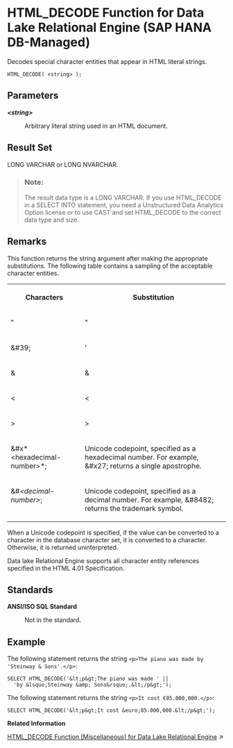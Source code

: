 <!-- loio76ddacf92fe949c3a5deee67aae74a46 -->

# HTML\_DECODE Function for Data Lake Relational Engine \(SAP HANA DB-Managed\)

Decodes special character entities that appear in HTML literal strings.



```
HTML_DECODE( <string> );
```



<a name="loio76ddacf92fe949c3a5deee67aae74a46__section_rh2_5ng_trb"/>

## Parameters


<dl>
<dt><b>

*<string\>* 

</b></dt>
<dd>

Arbitrary literal string used in an HTML document.



</dd>
</dl>



<a name="loio76ddacf92fe949c3a5deee67aae74a46__section_qsq_5ng_trb"/>

## Result Set

LONG VARCHAR or LONG NVARCHAR.

> ### Note:  
> The result data type is a LONG VARCHAR. If you use HTML\_DECODE in a SELECT INTO statement, you need a Unstructured Data Analytics Option license or to use CAST and set HTML\_DECODE to the correct data type and size.



<a name="loio76ddacf92fe949c3a5deee67aae74a46__section_xbk_vng_trb"/>

## Remarks

This function returns the string argument after making the appropriate substitutions. The following table contains a sampling of the acceptable character entities.


<table>
<tr>
<th valign="top">

Characters

</th>
<th valign="top">

Substitution

</th>
</tr>
<tr>
<td valign="top">

&quot;

</td>
<td valign="top">

"

</td>
</tr>
<tr>
<td valign="top">

&\#39;

</td>
<td valign="top">

'

</td>
</tr>
<tr>
<td valign="top">

&amp;

</td>
<td valign="top">

&

</td>
</tr>
<tr>
<td valign="top">

&lt;

</td>
<td valign="top">

<

</td>
</tr>
<tr>
<td valign="top">

&gt;

</td>
<td valign="top">

\>

</td>
</tr>
<tr>
<td valign="top">

&\#x*<hexadecimal-number\>*;

</td>
<td valign="top">

Unicode codepoint, specified as a hexadecimal number. For example, &\#x27; returns a single apostrophe.

</td>
</tr>
<tr>
<td valign="top">

&\#*<decimal-number\>*;

</td>
<td valign="top">

Unicode codepoint, specified as a decimal number. For example, &\#8482; returns the trademark symbol.

</td>
</tr>
</table>

When a Unicode codepoint is specified, if the value can be converted to a character in the database character set, it is converted to a character. Otherwise, it is returned uninterpreted.

Data lake Relational Engine supports all character entity references specified in the HTML 4.01 Specification.



<a name="loio76ddacf92fe949c3a5deee67aae74a46__section_nvw_vng_trb"/>

## Standards


<dl>
<dt><b>

ANSI/ISO SQL Standard

</b></dt>
<dd>

Not in the standard.



</dd>
</dl>



## Example

The following statement returns the string `<p>The piano was made by 'Steinway & Sons'.</p>`:

```
SELECT HTML_DECODE('&lt;p&gt;The piano was made ' ||
  'by &lsquo;Steinway &amp; Sons&rsquo;.&lt;/p&gt;');
```

The following statement returns the string `<p>It cost €85.000,000.</p>`:

```
SELECT HTML_DECODE('&lt;p&gt;It cost &euro;85.000,000.&lt;/p&gt;');
```

**Related Information**  


[HTML_DECODE Function \[Miscellaneous\] for Data Lake Relational Engine](https://help.sap.com/viewer/19b3964099384f178ad08f2d348232a9/2024_3_QRC/en-US/81f8bbdd6ce21014a76ca7e38126b096.html "Decodes special character entities that appear in HTML literal strings.") :arrow_upper_right:

